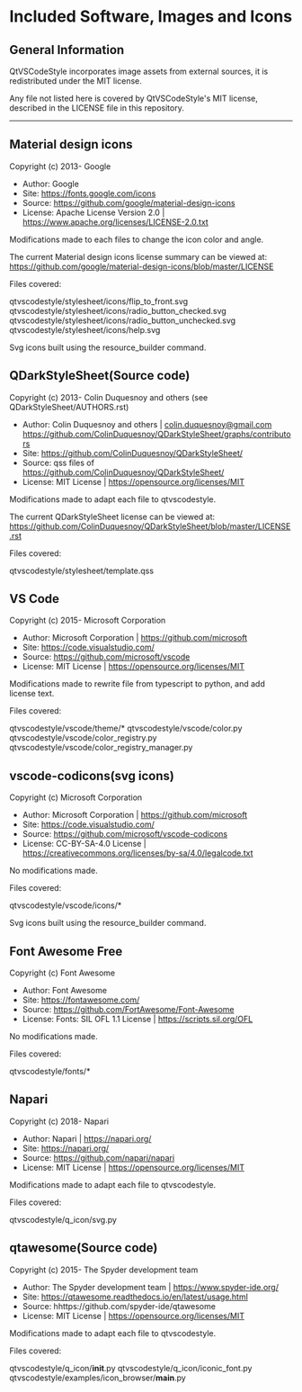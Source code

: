 # Included Software, Images and Icons

## General Information

QtVSCodeStyle incorporates image assets from external sources,
it is redistributed under the MIT license.

Any file not listed here is covered by QtVSCodeStyle's MIT license,
described in the LICENSE file in this repository.

--------------------------------------------------------------------


## Material design icons

Copyright (c) 2013- Google

- Author: Google
- Site: https://fonts.google.com/icons
- Source: https://github.com/google/material-design-icons
- License: Apache License Version 2.0 | https://www.apache.org/licenses/LICENSE-2.0.txt

Modifications made to each files to change the icon color and angle.

The current Material design icons license summary can be viewed at:
https://github.com/google/material-design-icons/blob/master/LICENSE


Files covered:

qtvscodestyle/stylesheet/icons/flip_to_front.svg
qtvscodestyle/stylesheet/icons/radio_button_checked.svg
qtvscodestyle/stylesheet/icons/radio_button_unchecked.svg
qtvscodestyle/stylesheet/icons/help.svg

Svg icons built using the resource_builder command.


## QDarkStyleSheet(Source code)

Copyright (c) 2013- Colin Duquesnoy and others (see QDarkStyleSheet/AUTHORS.rst)


- Author: Colin Duquesnoy and others | colin.duquesnoy@gmail.com
https://github.com/ColinDuquesnoy/QDarkStyleSheet/graphs/contributors
- Site: https://github.com/ColinDuquesnoy/QDarkStyleSheet/
- Source: qss files of https://github.com/ColinDuquesnoy/QDarkStyleSheet/
- License: MIT License | https://opensource.org/licenses/MIT

Modifications made to adapt each file to qtvscodestyle.

The current QDarkStyleSheet license can be viewed at:
https://github.com/ColinDuquesnoy/QDarkStyleSheet/blob/master/LICENSE.rst


Files covered:

qtvscodestyle/stylesheet/template.qss


## VS Code

Copyright (c) 2015- Microsoft Corporation


- Author: Microsoft Corporation | https://github.com/microsoft
- Site: https://code.visualstudio.com/
- Source: https://github.com/microsoft/vscode
- License: MIT License | https://opensource.org/licenses/MIT

Modifications made to rewrite file from typescript to python, and add license text.

Files covered:

qtvscodestyle/vscode/theme/*
qtvscodestyle/vscode/color.py
qtvscodestyle/vscode/color_registry.py
qtvscodestyle/vscode/color_registry_manager.py


## vscode-codicons(svg icons)

Copyright (c) Microsoft Corporation


- Author: Microsoft Corporation | https://github.com/microsoft
- Site: https://code.visualstudio.com/
- Source: https://github.com/microsoft/vscode-codicons
- License: CC-BY-SA-4.0 License | https://creativecommons.org/licenses/by-sa/4.0/legalcode.txt


No modifications made.


Files covered:

qtvscodestyle/vscode/icons/*

Svg icons built using the resource_builder command.


## Font Awesome Free

Copyright (c) Font Awesome

- Author: Font Awesome
- Site: https://fontawesome.com/
- Source: https://github.com/FortAwesome/Font-Awesome
- License: Fonts: SIL OFL 1.1 License | https://scripts.sil.org/OFL

No modifications made.


Files covered:

qtvscodestyle/fonts/*


## Napari

Copyright (c) 2018- Napari


- Author: Napari | https://napari.org/
- Site: https://napari.org/
- Source: https://github.com/napari/napari
- License: MIT License | https://opensource.org/licenses/MIT


Modifications made to adapt each file to qtvscodestyle.


Files covered:

qtvscodestyle/q_icon/svg.py


## qtawesome(Source code)

Copyright (c) 2015- The Spyder development team


- Author: The Spyder development team | https://www.spyder-ide.org/
- Site: https://qtawesome.readthedocs.io/en/latest/usage.html
- Source: hhttps://github.com/spyder-ide/qtawesome
- License: MIT License | https://opensource.org/licenses/MIT


Modifications made to adapt each file to qtvscodestyle.

Files covered:

qtvscodestyle/q_icon/__init__.py
qtvscodestyle/q_icon/iconic_font.py
qtvscodestyle/examples/icon_browser/__main__.py